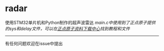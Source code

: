 # radar
使用STM32单片机和Python制作的超声波雷达
*main.c中使用到了正点原子提供的sys和delay文件，可以在[正点原子资料下载中心](http://www.openedv.com/docs/boards/stm32/zdyz_stm32f429_shuixing.html)找到教程和文件*

---
有任何问题欢迎在issue中提出

